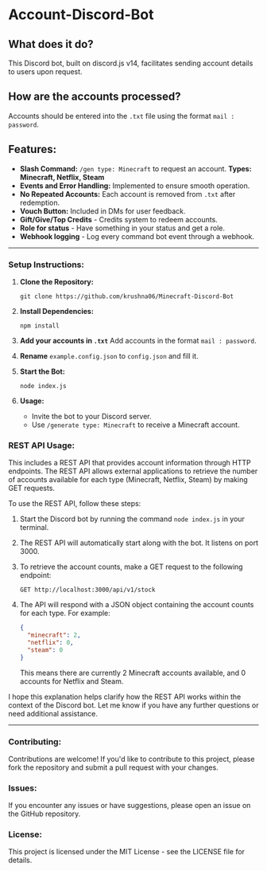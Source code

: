 # Account-Discord-Bot

## What does it do?
This Discord bot, built on discord.js v14, facilitates sending account details to users upon request.

## How are the accounts processed?
Accounts should be entered into the `.txt` file using the format `mail : password`.

## Features:
- **Slash Command:** `/gen type: Minecraft` to request an account. **Types: Minecraft, Netflix, Steam**
- **Events and Error Handling:** Implemented to ensure smooth operation.
- **No Repeated Accounts:** Each account is removed from `.txt` after redemption.
- **Vouch Button:** Included in DMs for user feedback.
- **Gift/Give/Top Credits** - Credits system to redeem accounts.
- **Role for status** - Have something in your status and get a role.
- **Webhook logging** - Log every command bot event through a webhook.

---

### Setup Instructions:
1. **Clone the Repository:**
   ```
   git clone https://github.com/krushna06/Minecraft-Discord-Bot
   ```
   
2. **Install Dependencies:**
   ```
   npm install
   ```
   
3. **Add your accounts in `.txt`**
   Add accounts in the format `mail : password`.

4. **Rename** `example.config.json` to `config.json` and fill it.

5. **Start the Bot:**
   ```
   node index.js
   ```
   
6. **Usage:**
   - Invite the bot to your Discord server.
   - Use `/generate type: Minecraft` to receive a Minecraft account.


### REST API Usage:
This includes a REST API that provides account information through HTTP endpoints. The REST API allows external applications to retrieve the number of accounts available for each type (Minecraft, Netflix, Steam) by making GET requests.

To use the REST API, follow these steps:

1. Start the Discord bot by running the command `node index.js` in your terminal.

2. The REST API will automatically start along with the bot. It listens on port 3000.

3. To retrieve the account counts, make a GET request to the following endpoint:
   ```
   GET http://localhost:3000/api/v1/stock
   ```

4. The API will respond with a JSON object containing the account counts for each type. For example:
   ```json
   {
     "minecraft": 2,
     "netflix": 0,
     "steam": 0
   }
   ```
   This means there are currently 2 Minecraft accounts available, and 0 accounts for Netflix and Steam.


I hope this explanation helps clarify how the REST API works within the context of the Discord bot. Let me know if you have any further questions or need additional assistance.

---

### Contributing:
Contributions are welcome! If you'd like to contribute to this project, please fork the repository and submit a pull request with your changes.

### Issues:
If you encounter any issues or have suggestions, please open an issue on the GitHub repository.

### License:
This project is licensed under the MIT License - see the LICENSE file for details.
